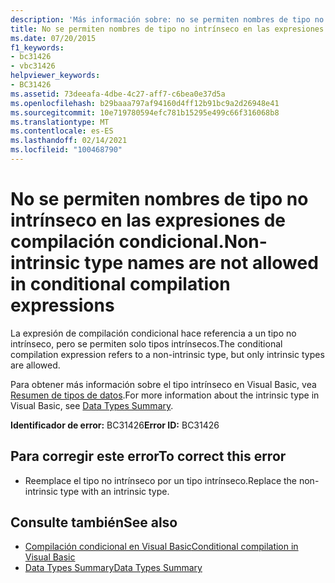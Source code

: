 ```yaml
---
description: 'Más información sobre: no se permiten nombres de tipo no intrínseco en expresiones de compilación condicionales'
title: No se permiten nombres de tipo no intrínseco en las expresiones de compilación condicional.
ms.date: 07/20/2015
f1_keywords:
- bc31426
- vbc31426
helpviewer_keywords:
- BC31426
ms.assetid: 73deeafa-4dbe-4c27-aff7-c6bea0e37d5a
ms.openlocfilehash: b29baaa797af94160d4ff12b91bc9a2d26948e41
ms.sourcegitcommit: 10e719780594efc781b15295e499c66f316068b8
ms.translationtype: MT
ms.contentlocale: es-ES
ms.lasthandoff: 02/14/2021
ms.locfileid: "100468790"
---
```

# <a name="non-intrinsic-type-names-are-not-allowed-in-conditional-compilation-expressions"></a><span data-ttu-id="42632-103">No se permiten nombres de tipo no intrínseco en las expresiones de compilación condicional.</span><span class="sxs-lookup"><span data-stu-id="42632-103">Non-intrinsic type names are not allowed in conditional compilation expressions</span></span>

<span data-ttu-id="42632-104">La expresión de compilación condicional hace referencia a un tipo no intrínseco, pero se permiten solo tipos intrínsecos.</span><span class="sxs-lookup"><span data-stu-id="42632-104">The conditional compilation expression refers to a non-intrinsic type, but only intrinsic types are allowed.</span></span>  
  
 <span data-ttu-id="42632-105">Para obtener más información sobre el tipo intrínseco en Visual Basic, vea [Resumen de tipos de datos](../language-reference/keywords/data-types-summary.md).</span><span class="sxs-lookup"><span data-stu-id="42632-105">For more information about the intrinsic type in Visual Basic, see [Data Types Summary](../language-reference/keywords/data-types-summary.md).</span></span>  
  
 <span data-ttu-id="42632-106">**Identificador de error:** BC31426</span><span class="sxs-lookup"><span data-stu-id="42632-106">**Error ID:** BC31426</span></span>  
  
## <a name="to-correct-this-error"></a><span data-ttu-id="42632-107">Para corregir este error</span><span class="sxs-lookup"><span data-stu-id="42632-107">To correct this error</span></span>  
  
- <span data-ttu-id="42632-108">Reemplace el tipo no intrínseco por un tipo intrínseco.</span><span class="sxs-lookup"><span data-stu-id="42632-108">Replace the non-intrinsic type with an intrinsic type.</span></span>  
  
## <a name="see-also"></a><span data-ttu-id="42632-109">Consulte también</span><span class="sxs-lookup"><span data-stu-id="42632-109">See also</span></span>

- [<span data-ttu-id="42632-110">Compilación condicional en Visual Basic</span><span class="sxs-lookup"><span data-stu-id="42632-110">Conditional compilation in Visual Basic</span></span>](../programming-guide/program-structure/conditional-compilation.md)
- [<span data-ttu-id="42632-111">Data Types Summary</span><span class="sxs-lookup"><span data-stu-id="42632-111">Data Types Summary</span></span>](../language-reference/keywords/data-types-summary.md)
